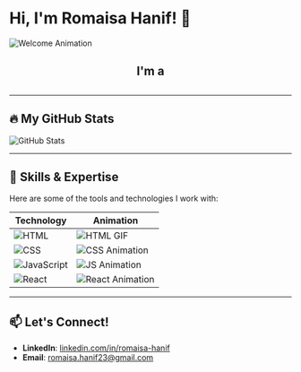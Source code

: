 # Hi, I'm Romaisa Hanif! 👋

![Welcome Animation](https://media.giphy.com/media/xTiTnoXQyQtC8U4S1i/giphy.gif)

<!-- Adding an animated text effect -->
<div align="center">
  <h2>I'm a</h2>
  <h2>
    <span class="txt-rotate" data-period="2000" data-rotate='[ "Full-Stack Developer", "UI/UX Designer", "Web & App Designer", "Graphics Designer" ]'></span>
  </h2>
</div>

---

## 🔥 **My GitHub Stats**
![GitHub Stats](https://github-readme-stats.vercel.app/api?username=yourusername&show_icons=true&theme=radical)

---

## 💼 **Skills & Expertise**
Here are some of the tools and technologies I work with:

| **Technology** | **Animation** |
| --- | --- |
| ![HTML](https://img.shields.io/badge/-HTML5-orange?style=flat&logo=html5) | ![HTML GIF](https://media.giphy.com/media/XEDIHHp3i8bVoEdxd7/giphy.gif) |
| ![CSS](https://img.shields.io/badge/-CSS3-blue?style=flat&logo=css3) | ![CSS Animation](https://media.giphy.com/media/3o6MbaqBB0GEP4tZKw/giphy.gif) |
| ![JavaScript](https://img.shields.io/badge/-JavaScript-yellow?style=flat&logo=javascript) | ![JS Animation](https://media.giphy.com/media/SWoSkN6DxTszqIKEqv/giphy.gif) |
| ![React](https://img.shields.io/badge/-React-blue?style=flat&logo=react) | ![React Animation](https://media.giphy.com/media/eNAsjO55tPbgaor7ma/giphy.gif) |

---

## 📫 **Let's Connect!**
- **LinkedIn**: [linkedin.com/in/romaisa-hanif](https://www.linkedin.com/in/romaisa-hanif/)
- **Email**: romaisa.hanif23@gmail.com

